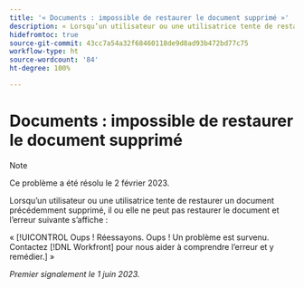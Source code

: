 ```yaml
---
title: '« Documents : impossible de restaurer le document supprimé »'
description: « Lorsqu’un utilisateur ou une utilisatrice tente de restaurer un document précédemment supprimé, il ou elle ne peut pas restaurer le document et l’erreur Oups s’affiche. »
hidefromtoc: true
source-git-commit: 43cc7a54a32f68460118de9d8ad93b472bd77c75
workflow-type: ht
source-wordcount: '84'
ht-degree: 100%

---
```



# Documents : impossible de restaurer le document supprimé

>[!NOTE]
>
>Ce problème a été résolu le 2 février 2023.

<!-- On WF and WFP TOCs-->

Lorsqu’un utilisateur ou une utilisatrice tente de restaurer un document précédemment supprimé, il ou elle ne peut pas restaurer le document et l’erreur suivante s’affiche :

« [!UICONTROL Oups ! Réessayons. Oups ! Un problème est survenu. Contactez [!DNL Workfront] pour nous aider à comprendre l’erreur et y remédier.] »

_Premier signalement le 1 juin 2023._

